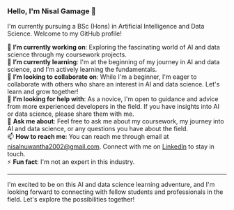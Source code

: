### Hello, I'm Nisal Gamage 👋

I'm currently pursuing a BSc (Hons) in Artificial Intelligence and Data Science. Welcome to my GitHub profile! 

🔭 **I’m currently working on**: Exploring the fascinating world of AI and data science through my coursework projects.<br>
🌱 **I’m currently learning**: I'm at the beginning of my journey in AI and data science, and I'm actively learning the fundamentals.<br>
👯 **I’m looking to collaborate on**: While I'm a beginner, I'm eager to collaborate with others who share an interest in AI and data science. Let's learn and grow together!<br>
🤔 **I’m looking for help with**: As a novice, I'm open to guidance and advice from more experienced developers in the field. If you have insights into AI or data science, please share them with me.<br>
💬 **Ask me about**: Feel free to ask me about my coursework, my journey into AI and data science, or any questions you have about the field.<br>
📫 **How to reach me**: You can reach me through email at nisalnuwantha2002@gmail.com. Connect with me on [LinkedIn](https://www.linkedin.com/in/nisal-gamage-518b28b0) to stay in touch.<br>
⚡ **Fun fact**: I'm not an expert in this industry.

---

I'm excited to be on this AI and data science learning adventure, and I'm looking forward to connecting with fellow students and professionals in the field. Let's explore the possibilities together!
